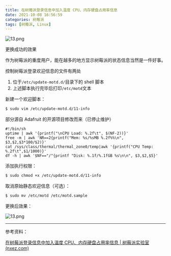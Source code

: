 ```yaml
---
title: 在树莓派登录信息中加入温度 CPU、内存硬盘占用率信息
date: 2021-10-08 16:56:59
categories: 树莓派
tags: [树莓派, Linux]
---
```


![13.png](https://github.com/Direct5dom/imageDB/blob/main/DB/13.png?raw=true)

更换成功的效果

<!--more-->

作为树莓派的重度用户，能在越多的地方显示树莓派的状态信息当然是一件好事。

控制树莓派登录欢迎信息的文件有两处

1. 位于`/etc/update-motd.d/`目录下的 shell 脚本
2. 上述脚本执行完毕后打印`/etc/motd`文本

新建一个欢迎脚本：

```zsh
$ sudo vim /etc/update-motd.d/11-info
```

部分源自 Adafruit 的开源项目修改而来（已停止维护）

```
#!/bin/sh
uptime | awk '{printf("\nCPU Load: %.2f\t", $(NF-2))}'
free -m | awk 'NR==2{printf("Mem: %s/%sMB %.2f%%\n", $3,$2,$3*100/$2)}'
cat /sys/class/thermal/thermal_zone0/temp|awk '{printf("CPU Temp: %.2f\t",$1/1000)}'
df -h | awk '$NF=="/"{printf "Disk: %.1f/%.1fGB %s\n\n", $3,$2,$5}'
```

添加执行权限：

```zsh
$ sudo chmod +x /etc/update-motd.d/11-info
```

取消原始静态欢迎信息（可选）：

```zsh
$ sudo mv /etc/motd /etc/motd.sample
```

更换后效果：

![13.png](https://github.com/Direct5dom/imageDB/blob/main/DB/13.png?raw=true)

---

参考资料：

[在树莓派登录信息中加入温度 CPU、内存硬盘占用率信息 | 树莓派实验室 (nxez.com)](https://shumeipai.nxez.com/2021/08/25/add-memory-and-disk-occupancy-info-to-login-info.html)
